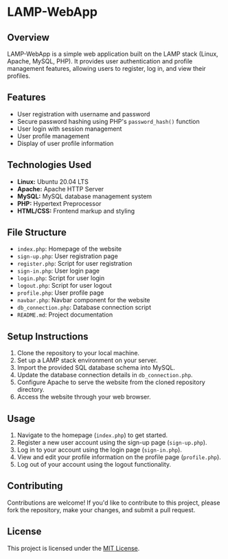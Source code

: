 # LAMP-WebApp

## Overview
LAMP-WebApp is a simple web application built on the LAMP stack (Linux, Apache, MySQL, PHP). It provides user authentication and profile management features, allowing users to register, log in, and view their profiles.

## Features
- User registration with username and password
- Secure password hashing using PHP's `password_hash()` function
- User login with session management
- User profile management
- Display of user profile information

## Technologies Used
- **Linux:** Ubuntu 20.04 LTS
- **Apache:** Apache HTTP Server
- **MySQL:** MySQL database management system
- **PHP:** Hypertext Preprocessor
- **HTML/CSS:** Frontend markup and styling

## File Structure
- `index.php`: Homepage of the website
- `sign-up.php`: User registration page
- `register.php`: Script for user registration
- `sign-in.php`: User login page
- `login.php`: Script for user login
- `logout.php`: Script for user logout
- `profile.php`: User profile page
- `navbar.php`: Navbar component for the website
- `db_connection.php`: Database connection script
- `README.md`: Project documentation

## Setup Instructions
1. Clone the repository to your local machine.
2. Set up a LAMP stack environment on your server.
3. Import the provided SQL database schema into MySQL.
4. Update the database connection details in `db_connection.php`.
5. Configure Apache to serve the website from the cloned repository directory.
6. Access the website through your web browser.

## Usage
1. Navigate to the homepage (`index.php`) to get started.
2. Register a new user account using the sign-up page (`sign-up.php`).
3. Log in to your account using the login page (`sign-in.php`).
4. View and edit your profile information on the profile page (`profile.php`).
5. Log out of your account using the logout functionality.

## Contributing
Contributions are welcome! If you'd like to contribute to this project, please fork the repository, make your changes, and submit a pull request.

## License
This project is licensed under the [MIT License](LICENSE).
